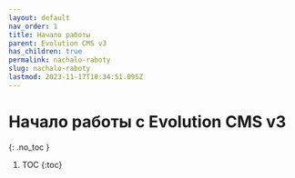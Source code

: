 ```yaml
---
layout: default
nav_order: 1
title: Начало работы
parent: Evolution CMS v3
has_children: true
permalink: nachalo-raboty
slug: nachalo-raboty
lastmod: 2023-11-17T10:34:51.095Z
---
```


# Начало работы с Evolution CMS v3
{: .no_toc }

1. TOC
{:toc}

